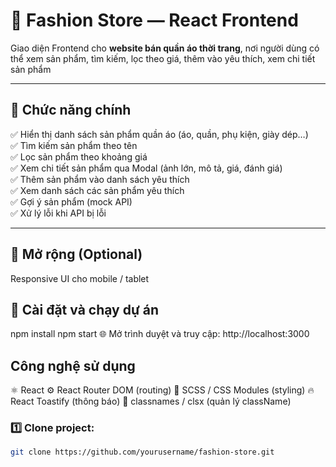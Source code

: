 # 👕 Fashion Store — React Frontend

Giao diện Frontend cho **website bán quần áo thời trang**, nơi người dùng có thể xem sản phẩm, tìm kiếm, lọc theo giá, thêm vào yêu thích, xem chi tiết sản phẩm

---

## 📌 Chức năng chính

✅ Hiển thị danh sách sản phẩm quần áo (áo, quần, phụ kiện, giày dép…)  
✅ Tìm kiếm sản phẩm theo tên  
✅ Lọc sản phẩm theo khoảng giá  
✅ Xem chi tiết sản phẩm qua Modal (ảnh lớn, mô tả, giá, đánh giá)  
✅ Thêm sản phẩm vào danh sách yêu thích  
✅ Xem danh sách các sản phẩm yêu thích  
✅ Gợi ý sản phẩm (mock API)  
✅ Xử lý lỗi khi API bị lỗi

---

## 📌 Mở rộng (Optional)

Responsive UI cho mobile / tablet

## 🚀 Cài đặt và chạy dự án

npm install
npm start
🌐 Mở trình duyệt và truy cập: http://localhost:3000

## Công nghệ sử dụng

⚛️ React
⚙️ React Router DOM (routing)
🎨 SCSS / CSS Modules (styling)
🔥 React Toastify (thông báo)
🧱 classnames / clsx (quản lý className)

### 1️⃣ Clone project:

```bash
git clone https://github.com/yourusername/fashion-store.git
```
